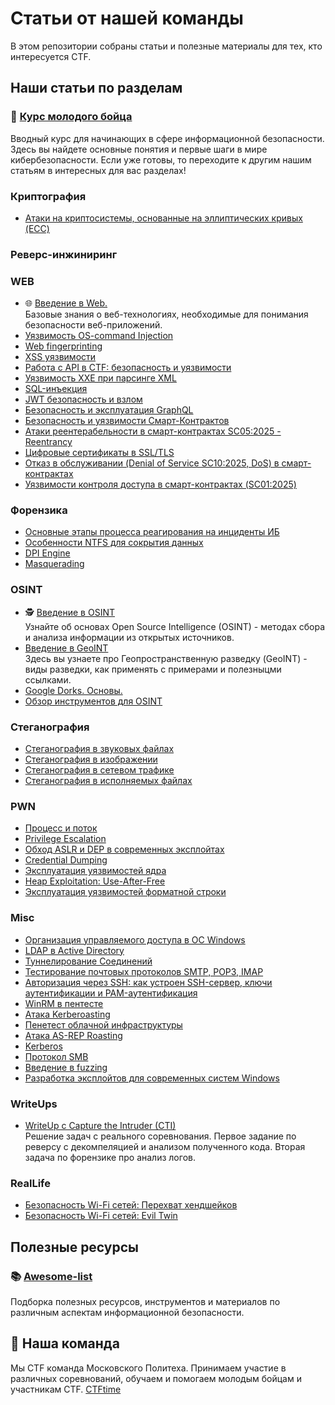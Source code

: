 # Статьи от нашей команды

В этом репозитории собраны статьи и полезные материалы для тех, кто интересуется CTF.

## Наши статьи по разделам

### 🔰 [Курс молодого бойца](/Misc/young_fighter_course.md)
Вводный курс для начинающих в сфере информационной безопасности. Здесь вы найдете основные понятия и первые шаги в мире кибербезопасности. Если уже готовы, то переходите к другим нашим статьям в интересных для вас разделах!

### Криптография
* [Атаки на криптосистемы, основанные на эллиптических кривых (ECC)](Cryptography/ECC.md)

### Реверс-инжиниринг

### WEB
* 🌐 [Введение в Web.](/WEB/introduction_to_the_Web.md)  
Базовые знания о веб-технологиях, необходимые для понимания безопасности веб-приложений.
* [Уязвимость OS-command Injection](/WEB/OS_Injection.md)
* [Web fingerprinting](/WEB/web-fingerprinting.md)
* [XSS уязвимости](/WEB/XSS.md)
* [Работа с API в CTF: безопасность и уязвимости](/WEB/working%20with%20API.md)
* [Уязвимость XXE при парсинге XML](/WEB/XXE_Guide.md)
* [SQL-инъекция](/WEB/SQL%20Injection.md)
* [JWT безопасность и взлом](/WEB/JWT_testing.md)
* [Безопасность и эксплуатация GraphQL](WEB/GraphQL.md)
* [Безопасность и уязвимости Смарт-Контрактов](/WEB/Smart-contracts_OWASP_TOP10.md)
* [Атаки реентерабельности в смарт-контрактах SC05:2025 - Reentrancy](/WEB/Reentrancy_Smart-Contract_Vulnerability.md)
* [Цифровые сертификаты в SSL/TLS](/WEB/Digital%certificates%in%SSL_TLS.md)
* [Отказ в обслуживании (Denial of Service SC10:2025, DoS) в смарт-контрактах](/WEB/DOS_Attack_Smart-Contracts.md)
* [Уязвимости контроля доступа в смарт-контрактах (SC01:2025)](/WEB/Access_Control_Vulnerabilities_in_Smart_Contracts.md)

### Форензика
* [Основные этапы процесса реагирования на инциденты ИБ](/Forensic/Основные%20этапы%20процесса%20реагирования%20на%20инциденты%20ИБ.md)
* [Особенности NTFS для сокрытия данных](/Forensic/NTFS_features_to_hide_data.md)
* [DPI Engine](/Forensic/DPI%Engine.md)
* [Masquerading](/Forensic/Masquerading.md)

### OSINT
* 🕵️ [Введение в OSINT](/OSINT/introduction_to_OSINT.md)  
Узнайте об основах Open Source Intelligence (OSINT) - методах сбора и анализа информации из открытых источников.
* [Введение в GeoINT](/OSINT/GeoINT_article.md)  
Здесь вы узнаете про Геопространственную разведку (GeoINT) - виды разведки, как применять с примерами и полезныцми ссылками.
* [Google Dorks. Основы.](/OSINT/introduction-to-googledorks.md)
* [Обзор инструментов для OSINT](/OSINT/osint-instruments.md)

### Стеганография
* [Стеганография в звуковых файлах](/steganography/audio_steganography.md)
* [Стеганография в изображении](/steganography/image_steganography.md)
* [Стеганография в сетевом трафике](/steganography/network-steganography.md)
* [Стеганография в исполняемых файлах](/steganography/executable-steganography.md)
  
### PWN
* [Процесс и поток](/PWN/Процесс%20и%20поток.md)
* [Privilege Escalation](/PWN/privilege_escalation.md)
* [Обход ASLR и DEP в современных эксплойтах](/PWN/Bypassing_ASLR_and_DEP_in_modern_exploits.md)
* [Credential Dumping](/PWN/Credential_Dumping.md)
* [Эксплуатация уязвимостей ядра](/PWN/Kernel_Exploitation.md)
* [Heap Exploitation: Use-After-Free](https://github.com/AnaktaCTF/CTF/blob/main/PWN/UAF.md)
* [Эксплуатация уязвимостей форматной строки](PWN/Format_String_Exploitation.md)

### Misc
* [Организация управляемого доступа в ОС Windows](/Misc/Организация%20управляемого%20доступа%20в%20ОС%20Windows.md)
* [LDAP в Active Directory](/Misc/Pentest_Active_Directory_LDAP.md)
* [Туннелирование Соединений](/Misc/tunneling_of_connections.md)
* [Тестирование почтовых протоколов SMTP, POP3, IMAP](/Misc/Postal_Protocols.md)
* [Авторизация через SSH: как устроен SSH-сервер, ключи аутентификации и PAM-аутентификация](/Misc/SSH.md)
* [WinRM в пентесте](/Misc/WinRM_in_pentest.md)
* [Атака Kerberoasting](/Misc/Kerberoasting.md)
* [Пенетест облачной инфраструктуры](/Misc/Cloud%20CTF.md)
* [Атака AS-REP Roasting](/Misc/AS_REP_Roasting.md)
* [Kerberos](/Misc/Kerberos.md)
* [Протокол SMB](/Misc/SMB_Protocol.md)
* [Введение в fuzzing](Misc/fuzzing.md)
* [Разработка эксплойтов для современных систем Windows](Misc/Exploit-Development-ModernWindowsSystems.md)

### WriteUps
* [WriteUp с Capture the Intruder (CTI)](/WriteUps/CTI_writeup.md)  
Решение задач с реального соревнования. Первое задание по реверсу с декомпеляцией и анализом полученного кода. Вторая задача по форензике про анализ логов. 

### RealLife
* [Безопасность Wi-Fi сетей: Перехват хендшейков](/RealLife/Capturing_WiFi_Handshakes.md)
* [Безопасность Wi-Fi сетей: Evil Twin](/RealLife/Evil_Twin_Wifi.md)

## Полезные ресурсы

### 📚 [Awesome-list](/Misc/awesome.md)
Подборка полезных ресурсов, инструментов и материалов по различным аспектам информационной безопасности.

## 👾 Наша команда
Мы CTF команда Московского Политеха. Принимаем участие в различных соревнований, обучаем и помогаем молодым бойцам и участникам CTF.
[CTFtime](https://ctftime.org/team/150251)

